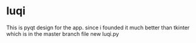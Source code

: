 # luqi

This is pyqt design for the app. since i founded it much better than tkinter which is in the master branch file new luqi.py
